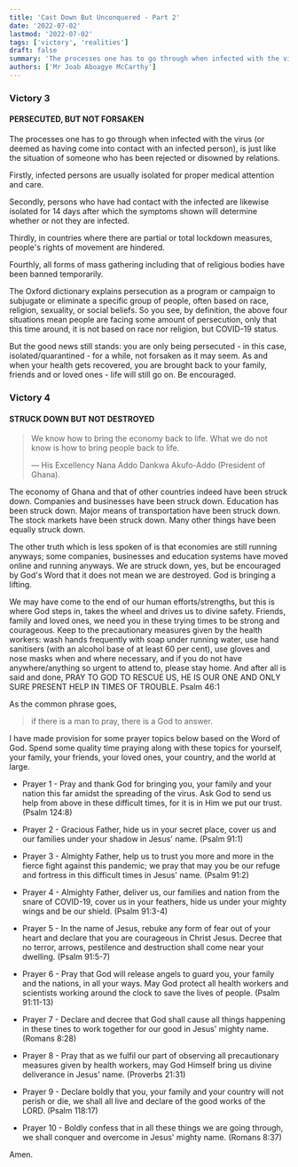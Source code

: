 ```yaml
---
title: 'Cast Down But Unconquered - Part 2'
date: '2022-07-02'
lastmod: '2022-07-02'
tags: ['victory', 'realities']
draft: false
summary: 'The processes one has to go through when infected with the virus (or deemed as having come into contact with an infected person), is just like the situation of someone who has been rejected or disowned by relations.'
authors: ['Mr Joab Aboagye McCarthy']
---
```


### Victory 3

#### PERSECUTED, BUT NOT FORSAKEN

The processes one has to go through when infected with the virus (or deemed as having come into contact with an infected person), is just like the situation of someone who has been rejected or disowned by relations.

Firstly, infected persons are usually isolated for proper medical attention and care.

Secondly, persons who have had contact with the infected are likewise isolated for 14 days after which the symptoms shown will determine whether or not they are infected.

Thirdly, in countries where there are partial or total lockdown measures, people's rights of movement are hindered.

Fourthly, all forms of mass gathering including that of religious bodies have been banned temporarily.

The Oxford dictionary explains persecution as a program or campaign to subjugate or eliminate a specific group of people, often based on race, religion, sexuality, or social beliefs. So you see, by definition, the above four situations mean people are facing some amount of persecution, only that this time around, it is not based on race nor religion, but COVID-19 status.

But the good news still stands: you are only being persecuted - in this case, isolated/quarantined - for a while, not forsaken as it may seem. As and when your health gets recovered, you are brought back to your family, friends and or loved ones - life will still go on. Be encouraged.

### Victory 4

#### STRUCK DOWN BUT NOT DESTROYED

> We know how to bring the economy back to life. What we do not know is how to bring people back to life.
>
> &mdash; His Excellency Nana Addo Dankwa Akufo-Addo (President of Ghana).

The economy of Ghana and that of other countries indeed have been struck down. Companies and businesses have been struck down. Education has been struck down. Major means of transportation have been struck down. The stock markets have been struck down. Many other things have been equally struck down.

The other truth which is less spoken of is that economies are still running anyways; some companies, businesses and education systems have moved online and running anyways. We are struck down, yes, but be encouraged by God's Word that it does not mean we are destroyed. God is bringing a lifting.

We may have come to the end of our human efforts/strengths, but this is where God steps in, takes the wheel and drives us to divine safety. Friends, family and loved ones, we need you in these trying times to be strong and courageous. Keep to the precautionary measures given by the health workers: wash hands frequently with soap under running water, use hand sanitisers (with an alcohol base of at least 60 per cent), use gloves and nose masks when and where necessary, and if you do not have anywhere/anything so urgent to attend to, please stay home. And after all is said and done, PRAY TO GOD TO RESCUE US, HE IS OUR ONE AND ONLY SURE PRESENT HELP IN TIMES OF TROUBLE. Psalm 46:1

As the common phrase goes,

> if there is a man to pray, there is a God to answer.

I have made provision for some prayer topics below based on the Word of God. Spend some quality time praying along with these topics for yourself, your family, your friends, your loved ones, your country, and the world at large.

- Prayer 1 - Pray and thank God for bringing you, your family and your nation this far amidst the spreading of the virus. Ask God to send us help from above in these difficult times, for it is in Him we put our trust. (Psalm 124:8)

- Prayer 2 - Gracious Father, hide us in your secret place, cover us and our families under your shadow in Jesus' name. (Psalm 91:1)

- Prayer 3 - Almighty Father, help us to trust you more and more in the fierce fight against this pandemic; we pray that may you be our refuge and fortress in this difficult times in Jesus' name. (Psalm 91:2)

- Prayer 4 - Almighty Father, deliver us, our families and nation from the snare of COVID-19, cover us in your feathers, hide us under your mighty wings and be our shield. (Psalm 91:3-4)

- Prayer 5 - In the name of Jesus, rebuke any form of fear out of your heart and declare that you are courageous in Christ Jesus. Decree that no terror, arrows, pestilence and destruction shall come near your dwelling. (Psalm 91:5-7)

- Prayer 6 - Pray that God will release angels to guard you, your family and the nations, in all your ways. May God protect all health workers and scientists working around the clock to save the lives of people. (Psalm 91:11-13)

- Prayer 7 - Declare and decree that God shall cause all things happening in these tines to work together for our good in Jesus' mighty name. (Romans 8:28)

- Prayer 8 - Pray that as we fulfil our part of observing all precautionary measures given by health workers, may God Himself bring us divine deliverance in Jesus' name. (Proverbs 21:31)

- Prayer 9 - Declare boldly that you, your family and your country will not perish or die, we shall all live and declare of the good works of the LORD. (Psalm 118:17)

- Prayer 10 - Boldly confess that in all these things we are going through, we shall conquer and overcome in Jesus' mighty name. (Romans 8:37)

Amen.
